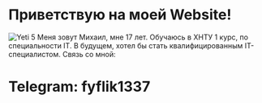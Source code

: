 # Приветствую на моей Website!
![Yeti 5]()
Меня зовут Михаил, мне 17 лет. Обучаюсь в ХНТУ 1 курс, по специальности IT.
В будущем, хотел бы стать квалифицированным IT-специалистом.
Связь со мной:
# Telegram: fyflik1337
